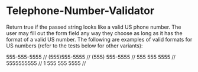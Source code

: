 # Telephone-Number-Validator
Return true if the passed string looks like a valid US phone number.
The user may fill out the form field any way they choose as long as it has the format of a valid US number. The following are examples of valid formats for US numbers (refer to the tests below for other variants):

555-555-5555 //
(555)555-5555 //
(555) 555-5555 //
555 555 5555 //
5555555555 //
1 555 555 5555 //
